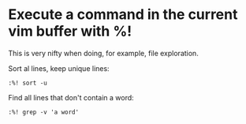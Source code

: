 # Execute a command in the current vim buffer with %!

This is very nifty when doing, for example, file exploration.


Sort al lines, keep unique lines:

```vim
:%! sort -u
```

Find all lines that don't contain a word:

```vim
:%! grep -v 'a word'
```
